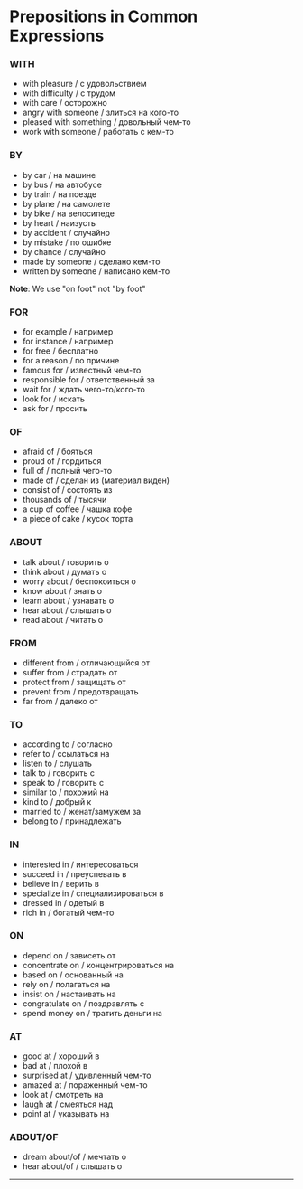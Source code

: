 # Prepositions in Common Expressions


### WITH
- with pleasure / с удовольствием
- with difficulty / с трудом
- with care / осторожно
- angry with someone / злиться на кого-то
- pleased with something / довольный чем-то
- work with someone / работать с кем-то

### BY
- by car / на машине
- by bus / на автобусе
- by train / на поезде
- by plane / на самолете
- by bike / на велосипеде
- by heart / наизусть
- by accident / случайно
- by mistake / по ошибке
- by chance / случайно
- made by someone / сделано кем-то
- written by someone / написано кем-то

**Note**: We use "on foot" not "by foot"

### FOR
- for example / например
- for instance / например
- for free / бесплатно
- for a reason / по причине
- famous for / известный чем-то
- responsible for / ответственный за
- wait for / ждать чего-то/кого-то
- look for / искать
- ask for / просить

### OF
- afraid of / бояться
- proud of / гордиться
- full of / полный чего-то
- made of / сделан из (материал виден)
- consist of / состоять из
- thousands of / тысячи
- a cup of coffee / чашка кофе
- a piece of cake / кусок торта

### ABOUT
- talk about / говорить о
- think about / думать о
- worry about / беспокоиться о
- know about / знать о
- learn about / узнавать о
- hear about / слышать о
- read about / читать о

### FROM
- different from / отличающийся от
- suffer from / страдать от
- protect from / защищать от
- prevent from / предотвращать
- far from / далеко от

### TO
- according to / согласно
- refer to / ссылаться на
- listen to / слушать
- talk to / говорить с
- speak to / говорить с
- similar to / похожий на
- kind to / добрый к
- married to / женат/замужем за
- belong to / принадлежать

### IN
- interested in / интересоваться
- succeed in / преуспевать в
- believe in / верить в
- specialize in / специализироваться в
- dressed in / одетый в
- rich in / богатый чем-то

### ON
- depend on / зависеть от
- concentrate on / концентрироваться на
- based on / основанный на
- rely on / полагаться на
- insist on / настаивать на
- congratulate on / поздравлять с
- spend money on / тратить деньги на

### AT
- good at / хороший в
- bad at / плохой в
- surprised at / удивленный чем-то
- amazed at / пораженный чем-то
- look at / смотреть на
- laugh at / смеяться над
- point at / указывать на

### ABOUT/OF
- dream about/of / мечтать о
- hear about/of / слышать о

---
